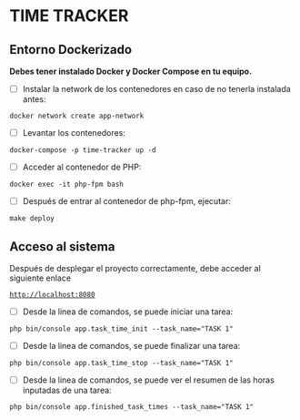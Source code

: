# TIME TRACKER



## Entorno Dockerizado

**Debes tener instalado Docker y Docker Compose en tu equipo.**

- [ ] Instalar la network de los contenedores en caso de no tenerla instalada antes:

```shell
docker network create app-network
```

- [ ] Levantar los contenedores:

```shell
docker-compose -p time-tracker up -d
```

- [ ] Acceder al contenedor de PHP:

```shell
docker exec -it php-fpm bash 
```

- [ ] Después de entrar al contenedor de php-fpm, ejecutar:

```shell
make deploy
```

## Acceso al sistema

Después de desplegar el proyecto correctamente, debe acceder al siguiente enlace

[`http://localhost:8080`](http://localhost:8080)

- [ ] Desde la linea de comandos, se puede iniciar una tarea:

```shell
php bin/console app.task_time_init --task_name="TASK 1"
```

- [ ] Desde la linea de comandos, se puede finalizar una tarea:

```shell
php bin/console app.task_time_stop --task_name="TASK 1"
```

- [ ] Desde la linea de comandos, se puede ver el resumen de las horas inputadas de una tarea:

```shell
php bin/console app.finished_task_times --task_name="TASK 1"
```
